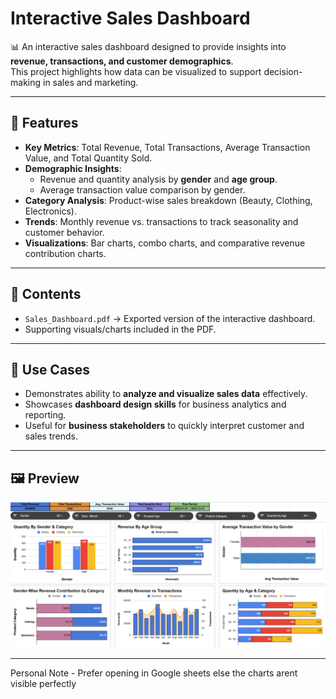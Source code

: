 # Interactive Sales Dashboard

📊 An interactive sales dashboard designed to provide insights into **revenue, transactions, and customer demographics**.  
This project highlights how data can be visualized to support decision-making in sales and marketing.

---

## 📌 Features
- **Key Metrics**: Total Revenue, Total Transactions, Average Transaction Value, and Total Quantity Sold.  
- **Demographic Insights**:
  - Revenue and quantity analysis by **gender** and **age group**.  
  - Average transaction value comparison by gender.  
- **Category Analysis**: Product-wise sales breakdown (Beauty, Clothing, Electronics).  
- **Trends**: Monthly revenue vs. transactions to track seasonality and customer behavior.  
- **Visualizations**: Bar charts, combo charts, and comparative revenue contribution charts.  

---

## 📂 Contents
- `Sales_Dashboard.pdf` → Exported version of the interactive dashboard.  
- Supporting visuals/charts included in the PDF.  

---

## 🚀 Use Cases
- Demonstrates ability to **analyze and visualize sales data** effectively.  
- Showcases **dashboard design skills** for business analytics and reporting.  
- Useful for **business stakeholders** to quickly interpret customer and sales trends.  

---

## 🖼️ Preview  
![Dashboard Preview](SalesDashboard.png)

---
Personal Note - Prefer opening in Google sheets else the charts arent visible perfectly


